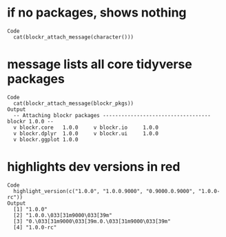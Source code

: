 # if no packages, shows nothing

    Code
      cat(blockr_attach_message(character()))

# message lists all core tidyverse packages

    Code
      cat(blockr_attach_message(blockr_pkgs))
    Output
      -- Attaching blockr packages ----------------------------------- blockr 1.0.0 --
      v blockr.core   1.0.0     v blockr.io     1.0.0
      v blockr.dplyr  1.0.0     v blockr.ui     1.0.0
      v blockr.ggplot 1.0.0     

# highlights dev versions in red

    Code
      highlight_version(c("1.0.0", "1.0.0.9000", "0.9000.0.9000", "1.0.0-rc"))
    Output
      [1] "1.0.0"                                        
      [2] "1.0.0.\033[31m9000\033[39m"                   
      [3] "0.\033[31m9000\033[39m.0.\033[31m9000\033[39m"
      [4] "1.0.0-rc"                                     

